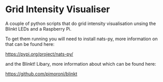 # Grid Intensity Visualiser

A couple of python scripts that do grid intensity visualisation unsing the Blinkt LEDs and a Raspberry Pi.

To get them running you will need to install nats-py, more information on that can be found here:

https://pypi.org/project/nats-py/

and the Blinkt! Libary, more information about which can be found here:

https://github.com/pimoroni/blinkt
